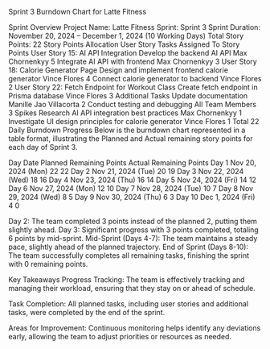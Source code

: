 Sprint 3 Burndown Chart for Latte Fitness

Sprint Overview
Project Name: Latte Fitness
Sprint: Sprint 3
Sprint Duration: November 20, 2024 – December 1, 2024 (10 Working Days)
Total Story Points: 22
Story Points Allocation
User Story	Tasks	Assigned To	Story Points
User Story 15: AI API Integration	Develop the backend AI API	Max Chornenkyy	5
Integrate AI API with frontend	Max Chornenkyy	3
User Story 18: Calorie Generator Page	Design and implement frontend calorie generator	Vince Flores	4
Connect calorie generator to backend	Vince Flores	2
User Story 22: Fetch Endpoint for Workout Class	Create fetch endpoint in Prisma database	Vince Flores	3
Additional Tasks	Update documentation	Manille Jao Villacorta	2
Conduct testing and debugging	All Team Members	3
Spikes	Research AI API integration best practices	Max Chornenkyy	1
Investigate UI design principles for calorie generator	Vince Flores	1
Total			22
Daily Burndown Progress
Below is the burndown chart represented in a table format, illustrating the Planned and Actual remaining story points for each day of Sprint 3.

Day	Date	Planned Remaining Points	Actual Remaining Points
Day 1	Nov 20, 2024 (Mon)	22	22
Day 2	Nov 21, 2024 (Tue)	20	19
Day 3	Nov 22, 2024 (Wed)	18	16
Day 4	Nov 23, 2024 (Thu)	16	14
Day 5	Nov 24, 2024 (Fri)	14	12
Day 6	Nov 27, 2024 (Mon)	12	10
Day 7	Nov 28, 2024 (Tue)	10	7
Day 8	Nov 29, 2024 (Wed)	8	5
Day 9	Nov 30, 2024 (Thu)	6	3
Day 10	Dec 1, 2024 (Fri)	4	0

Day 2: The team completed 3 points instead of the planned 2, putting them slightly ahead.
Day 3: Significant progress with 3 points completed, totaling 6 points by mid-sprint.
Mid-Sprint (Days 4-7): The team maintains a steady pace, slightly ahead of the planned trajectory.
End of Sprint (Days 8-10): The team successfully completes all remaining tasks, finishing the sprint with 0 remaining points.

Key Takeaways
Progress Tracking: The team is effectively tracking and managing their workload, ensuring that they stay on or ahead of schedule.

Task Completion: All planned tasks, including user stories and additional tasks, were completed by the end of the sprint.

Areas for Improvement: Continuous monitoring helps identify any deviations early, allowing the team to adjust priorities or resources as needed.
